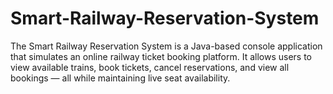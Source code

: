 # Smart-Railway-Reservation-System
The Smart Railway Reservation System is a Java-based console application that simulates an online railway ticket booking platform. It allows users to view available trains, book tickets, cancel reservations, and view all bookings — all while maintaining live seat availability. 
